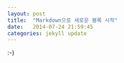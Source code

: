 ```yaml
---
layout: post
title:  "Markdown으로 새로운 블록 시작"
date:   2014-07-24 21:59:45
categories: jekyll update
---
```


:-)
